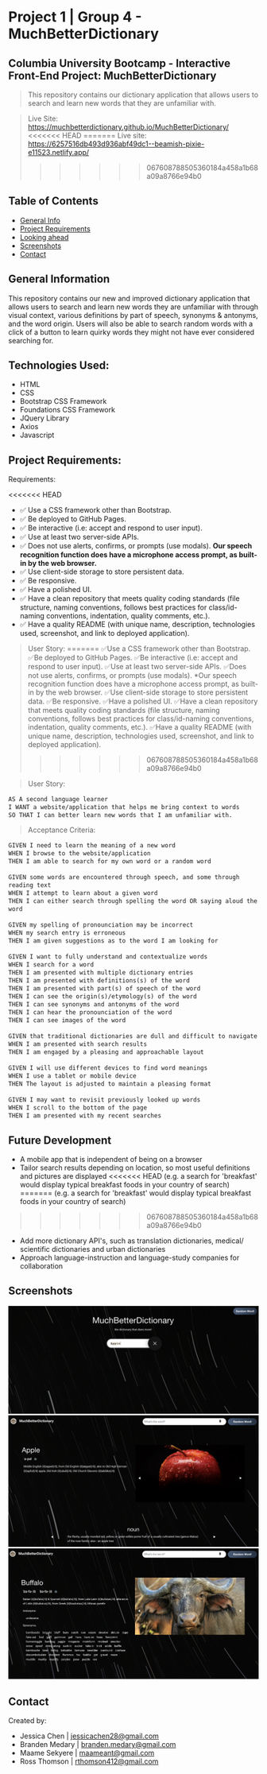 # Project 1 | Group 4 - MuchBetterDictionary

## Columbia University Bootcamp - Interactive Front-End Project: MuchBetterDictionary

> This repository contains our dictionary application that allows users to search and learn new words that they are unfamiliar with.

> Live Site: https://muchbetterdictionary.github.io/MuchBetterDictionary/
<<<<<<< HEAD
=======
> Live site: https://6257516db493d936abf49dc1--beamish-pixie-e11523.netlify.app/
>>>>>>> 067608788505360184a458a1b68a09a8766e94b0

## Table of Contents

- [General Info](#general-information)
- [Project Requirements](#project-requirements)
- [Looking ahead](#future-development)
- [Screenshots](#screenshots)
- [Contact](#contact)

## General Information

This repository contains our new and improved dictionary application that allows users to search and learn new words they are unfamiliar with through visual context, various definitions by part of speech, synonyms & antonyms, and the word origin. Users will also be able to search random words with a click of a button to learn quirky words they might not have ever considered searching for.

## Technologies Used:

- HTML
- CSS
- Bootstrap CSS Framework
- Foundations CSS Framework
- JQuery Library
- Axios
- Javascript

## Project Requirements:

Requirements:

<<<<<<< HEAD
- ✅ Use a CSS framework other than Bootstrap.
- ✅ Be deployed to GitHub Pages.
- ✅ Be interactive (i.e: accept and respond to user input).
- ✅ Use at least two server-side APIs.
- ✅ Does not use alerts, confirms, or prompts (use modals). **Our speech recognition function does have a microphone access prompt, as built-in by the web browser.**
- ✅ Use client-side storage to store persistent data.
- ✅ Be responsive.
- ✅ Have a polished UI.
- ✅ Have a clean repository that meets quality coding standards (file structure, naming conventions, follows best practices for class/id-naming conventions, indentation, quality comments, etc.).
- ✅ Have a quality README (with unique name, description, technologies used, screenshot, and link to deployed application).

> User Story:
=======
✅Use a CSS framework other than Bootstrap. 
✅Be deployed to GitHub Pages.
✅Be interactive (i.e: accept and respond to user input).
✅Use at least two server-side APIs.
✅Does not use alerts, confirms, or prompts (use modals).
*Our speech recognition function does have a microphone access prompt, as built-in by the web browser.
✅Use client-side storage to store persistent data.
✅Be responsive.
✅Have a polished UI.
✅Have a clean repository that meets quality coding standards (file structure, naming conventions, follows best practices for class/id-naming conventions, indentation, quality comments, etc.).
✅Have a quality README (with unique name, description, technologies used, screenshot, and link to deployed application).
>>>>>>> 067608788505360184a458a1b68a09a8766e94b0

> User Story:
```
AS A second language learner
I WANT a website/application that helps me bring context to words
SO THAT I can better learn new words that I am unfamiliar with.
```

> Acceptance Criteria:

```
GIVEN I need to learn the meaning of a new word
WHEN I browse to the website/application
THEN I am able to search for my own word or a random word

GIVEN some words are encountered through speech, and some through reading text
WHEN I attempt to learn about a given word
THEN I can either search through spelling the word OR saying aloud the word

GIVEN my spelling of pronounciation may be incorrect
WHEN my search entry is erroneous
THEN I am given suggestions as to the word I am looking for

GIVEN I want to fully understand and contextualize words
WHEN I search for a word
THEN I am presented with multiple dictionary entries
THEN I am presented with definitions(s) of the word
THEN I am presented with part(s) of speech of the word
THEN I can see the origin(s)/etymology(s) of the word
THEN I can see synonyms and antonyms of the word
THEN I can hear the pronounciation of the word
THEN I can see images of the word

GIVEN that traditional dictionaries are dull and difficult to navigate
WHEN I am presented with search results
THEN I am engaged by a pleasing and approachable layout

GIVEN I will use different devices to find word meanings
WHEN I use a tablet or mobile device
THEN The layout is adjusted to maintain a pleasing format

GIVEN I may want to revisit previously looked up words
WHEN I scroll to the bottom of the page
THEN I am presented with my recent searches

```

## Future Development

- A mobile app that is independent of being on a browser
- Tailor search results depending on location, so most useful definitions and pictures are displayed
<<<<<<< HEAD
  (e.g. a search for 'breakfast' would display typical breakfast foods in your country of search)
=======
(e.g. a search for 'breakfast' would display typical breakfast foods in your country of search)
>>>>>>> 067608788505360184a458a1b68a09a8766e94b0
- Add more dictionary API's, such as translation dictionaries, medical/ scientific dictionaries and urban dictionaries
- Approach language-instruction and language-study companies for collaboration

## Screenshots

![Website Homepage](./assets/images/Homepage.png)
![Website Search Results](./assets/images/Search-Results-1.png)
![Website Search Results](./assets/images/Search-Results-2.png)

## Contact

Created by:

- Jessica Chen | jessicachen28@gmail.com
- Branden Medary | branden.medary@gmail.com
- Maame Sekyere | maameant@gmail.com
- Ross Thomson | rthomson412@gmail.com
